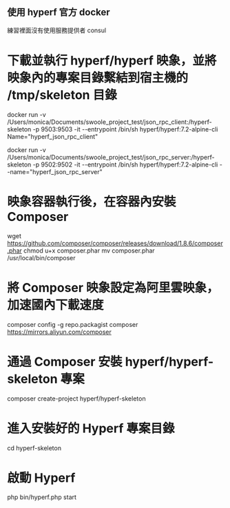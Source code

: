 ## 使用 hyperf 官方 docker
練習裡面沒有使用服務提供者 consul

# 下載並執行 hyperf/hyperf 映象，並將映象內的專案目錄繫結到宿主機的 /tmp/skeleton 目錄
docker run -v /Users/monica/Documents/swoole_project_test/json_rpc_client:/hyperf-skeleton -p 9503:9503 -it --entrypoint /bin/sh hyperf/hyperf:7.2-alpine-cli Name="hyperf_json_rpc_client"

docker run -v /Users/monica/Documents/swoole_project_test/json_rpc_server:/hyperf-skeleton -p 9502:9502 -it --entrypoint /bin/sh hyperf/hyperf:7.2-alpine-cli --name="hyperf_json_rpc_server"



# 映象容器執行後，在容器內安裝 Composer
wget https://github.com/composer/composer/releases/download/1.8.6/composer.phar
chmod u+x composer.phar
mv composer.phar /usr/local/bin/composer
# 將 Composer 映象設定為阿里雲映象，加速國內下載速度
composer config -g repo.packagist composer https://mirrors.aliyun.com/composer

# 通過 Composer 安裝 hyperf/hyperf-skeleton 專案
composer create-project hyperf/hyperf-skeleton

# 進入安裝好的 Hyperf 專案目錄
cd hyperf-skeleton
# 啟動 Hyperf
php bin/hyperf.php start